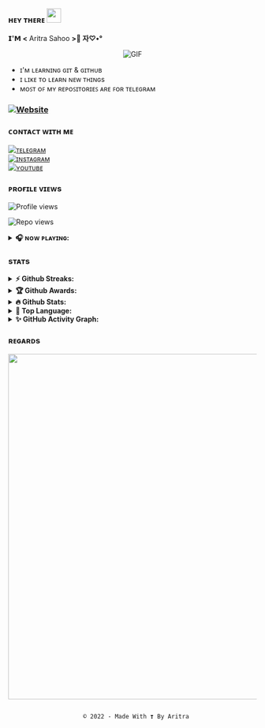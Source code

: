 ### ʜᴇʏ ᴛʜᴇʀᴇ  <img src="https://github.com/Aritra-01/Aritra-01/blob/d23cd9bacb47d90d99c9ecdb0bf7b7228a08e73d/Assets/Hi.gif" width="29px">
**𝗜'𝗠 <** Aritra Sahoo **>🥀 자♡•°**

<div align="center">
<img alt="GIF" align="center" src="https://github.com/Aritra-01/Aritra-01/blob/9deec91d7779d4a617a9a07e7dd1999cde2217c4/Assets/20220123_2057531.gif">
</div>

<p align="center">
</p>

- ɪ'ᴍ ʟᴇᴀʀɴɪɴɢ ɢɪᴛ & ɢɪᴛʜᴜʙ
- ɪ ʟɪᴋᴇ ᴛᴏ ʟᴇᴀʀɴ ɴᴇᴡ ᴛʜɪɴɢs
- ᴍᴏꜱᴛ ᴏꜰ ᴍʏ ʀᴇᴘᴏꜱɪᴛᴏʀɪᴇꜱ ᴀʀᴇ ꜰᴏʀ ᴛᴇʟᴇɢʀᴀᴍ

### [![Website](https://img.shields.io/website?label=Aritra-01.me&style=for-the-badge&url=https%3A%2F%2FAritra-01.me)](https://aritracloud.aritrasahoo.workers.dev/0:/)

### **ᴄᴏɴᴛᴀᴄᴛ ᴡɪᴛʜ ᴍᴇ**
[![ᴛᴇʟᴇɢʀᴀᴍ](https://img.shields.io/badge/telegram-1b77FF.svg?style=for-the-badge&logo=telegram)](https://t.me/AritraSpeaketh) 
<br>
[![ɪɴsᴛᴀɢʀᴀᴍ](https://img.shields.io/badge/instagram-black.svg?style=for-the-badge&logo=instagram)](https://t.me/pratheek06) 
<br>
[![ʏᴏᴜᴛᴜʙᴇ](https://img.shields.io/badge/youtube-red.svg?style=for-the-badge&logo=youtube)](https://m.youtube.com/channel/UCAEUvFcdMmq8TDicEMM7wfA) 
<br>

### ᴘʀᴏғɪʟᴇ ᴠɪᴇᴡs
</p>

![Profile views](https://komarev.com/ghpvc/?username=Aritra-01&color=blue&style=flat-square&label=Profile+Views)

![Repo views](https://img.shields.io/github/watchers/Aritra-01/Aritra-01.svg)

<details>	
  <summary><b>🎧 ɴᴏᴡ ᴘʟᴀʏɪɴɢ:</b></summary>

&nbsp; <br> ![Spotify recently played](https://spotify-github-profile.vercel.app/api/view.svg?uid=l5ffa2lqtxn7tk24jwwr29ux6&redirect=true][https://spotify-github-profile.vercel.app/api/view.svg?uid=l5ffa2lqtxn7tk24jwwr29ux6&background_color=0d1117&border_color=ffffff)

  </td>
  <td width="50%">
</details>

### sᴛᴀᴛs

<details>	
  <summary><b>⚡ Github Streaks:</b></summary>
<p align="center">
    <a href="https://github.com/PratheekXD/PratheekXD">
        <img title="🔥 Get streak stats for your profile at git.io/streak-stats" alt="Aritra's streak" src="https://github-readme-streak-stats.herokuapp.com/?user=Aritra-01&theme=black-ice&hide_border=true&stroke=0000&background=black"/>
    </a>
</p>
</details>

<details>	
  <summary><b>🏆 Github Awards:</b></summary>
  <img src = "https://github-profile-trophy.vercel.app/?username=Aritra-01&theme=black-ice&hide_border=true&stroke=0000&background=black">
</details>

<details>	
  <summary><b>🔥 Github Stats:</b></summary>

[![Github Stats](https://github-readme-stats.vercel.app/api?username=Aritra-01&show_icons=true&title_color=fff&icon_color=79ff97&text_color=9f9f9f&bg_color=151515)](https://github.com/Aritra-01)

</details>

<details>	
  <summary><b>🚀 Top Language:</b></summary>

[![Top Langs](https://github-readme-stats.vercel.app/api/top-langs/?username=Aritra-01&layout=compact&theme=chartreuse-dark)](https://github.com/Aritra-01)

</details>

<details>	
  <summary><b>✨ GitHub Activity Graph:</b></summary>

[![Aritra's GitHub Activity Graph](https://activity-graph.herokuapp.com/graph?username=Aritra-01&theme=chartreuse-dark)](https://github.com/Aritra-01)

</details>

### ʀᴇɢᴀʀᴅs
<p align="center">
  <a href="https://github.com/Aritra-01" target="_blank">
    <!-- <img src="https://github.com/PratheekXD/PratheekXD/blob/main/Assets/Hello%20world.gif" width="450"> -->
    <!-- <img src="https://svg-banners.vercel.app/api?type=glitch&text1=𝑻𝒉𝒂𝒏𝒌𝒚𝒐𝒖 𝑭𝒐𝒓 𝑽𝒊𝒔𝒊𝒕𝒊𝒏𝒈 𝑴𝒚 𝑷𝒓𝒐𝒇𝒊𝒍𝒆 ❣️🥀&width=2000&height=100" width="450"> -->
    <img src="https://svg-banners.vercel.app/api?type=typeWriter&text1=𝑻𝒉𝒂𝒏𝒌𝒚𝒐𝒖 𝑭𝒐𝒓 𝑽𝒊𝒔𝒊𝒕𝒊𝒏𝒈 𝑴𝒚 𝑷𝒓𝒐𝒇𝒊𝒍𝒆 ❣️🥀&width=700&height=100" width="700">
  </a>
</p>

<p align="center">
  <code>
  © 2022 - Made With ❣️ By Aritra
</code>
</p>
